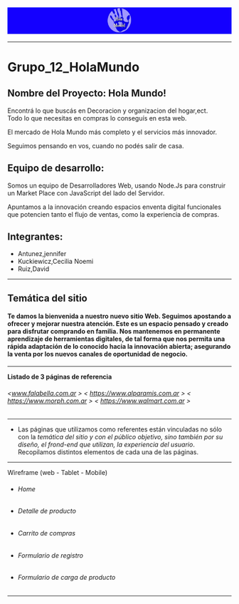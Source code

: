 
## 
<img width="auto" src="wireframe/wf-desktop/HolaMundo.jpg">

---
# Grupo_12_HolaMundo 

## Nombre del Proyecto: Hola Mundo!

Encontrá lo que buscás en Decoracion y organizacion del hogar,ect.<br>
Todo lo que necesitas en compras lo conseguís en esta web.<br>

El mercado de Hola Mundo más completo y el servicios más innovador.<br>

Seguimos pensando en vos, cuando no podés salir de casa.

## Equipo de desarrollo:
Somos un equipo de Desarrolladores Web, usando Node.Js para construir un Market Place con JavaScript del lado del Servidor.<br>

Apuntamos a la innovación creando espacios enventa digital  funcionales
que potencien tanto el flujo de ventas, como la experiencia de compras.<br>

 ## Integrantes:
* Antunez,jennifer<br>
* Kuckiewicz,Cecilia Noemi<br>
* Ruiz,David
---
Temática del sitio
---
#### Te damos la bienvenida a nuestro nuevo sitio Web. Seguimos apostando a ofrecer y mejorar nuestra atención. Este es un espacio pensado y creado para disfrutar comprando en familia. Nos mantenemos en permanente aprendizaje de herramientas digitales, de tal forma que nos permita una rápida adaptación de lo conocido hacia la innovación abierta; asegurando la venta por los nuevos canales de oportunidad de negocio.
---

**Listado de 3 páginas de referencia**
  
###### <www.falabella.com.ar > < https://www.alparamis.com.ar > < https://www.morph.com.ar > < https://www.walmart.com.ar >
---
*  Las páginas que utilizamos como referentes están vinculadas no sólo con la *temática del sitio y con el público objetivo, sino también por su diseño,  el frond-end que utilizan, la experiencia del usuario*. Recopilamos distintos elementos de cada una de las páginas.
---

  Wireframe (web - Tablet - Mobile)
  
* ###### Home
* ###### Detalle de producto
* ###### Carrito de compras
* ###### Formulario de registro
* ###### Formulario de carga de producto
---
